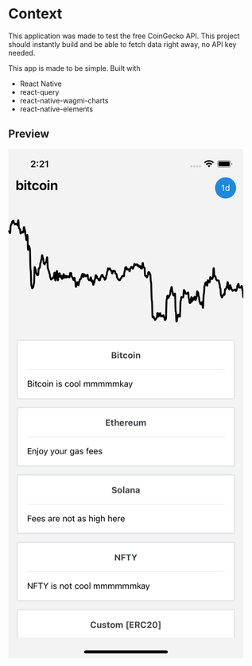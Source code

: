 # Context
This application was made to test the free CoinGecko API. This project should instantly build and be able to fetch data right away, no API key needed.

This app is made to be simple. Built with
- React Native
- react-query
- react-native-wagmi-charts
- react-native-elements

## Preview

![img preview](https://raw.githubusercontent.com/pdcolandrea/coin-fetch/master/assets/images/preview.png)